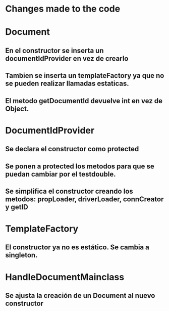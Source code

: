 # Changes made to the code

# Document

## En el constructor se inserta un documentIdProvider en vez de crearlo

## Tambien se inserta un templateFactory ya que no se pueden realizar llamadas estaticas. 

## El metodo getDocumentId devuelve int en vez de Object.

# DocumentIdProvider

## Se declara el constructor como protected 

## Se ponen a protected los metodos para que se puedan cambiar por el testdouble.

## Se simplifica el constructor creando los metodos: propLoader, driverLoader, connCreator y getID

# TemplateFactory 

## El constructor ya no es estático. Se cambia a singleton.

# HandleDocumentMainclass

## Se ajusta la creación de un Document al nuevo constructor